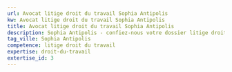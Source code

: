 ```yaml
---
url: Avocat litige droit du travail Sophia Antipolis
kw: Avocat litige droit du travail Sophia Antipolis
title: Avocat litige droit du travail Sophia Antipolis
description: Sophia Antipolis - confiez-nous votre dossier litige droit du travail
tag_ville: Sophia Antipolis
competence: litige droit du travail
expertise: droit-du-travail
extertise_id: 3
---
```

